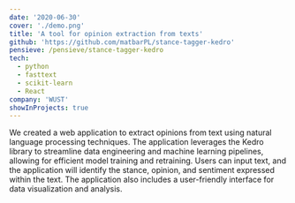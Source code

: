 ```yaml
---
date: '2020-06-30'
cover: './demo.png'
title: 'A tool for opinion extraction from texts'
github: 'https://github.com/matbarPL/stance-tagger-kedro'
pensieve: /pensieve/stance-tagger-kedro
tech:
  - python
  - fasttext
  - scikit-learn  
  - React
company: 'WUST'
showInProjects: true
---
```



We created a web application to extract opinions from text using natural language processing techniques. The application leverages the Kedro library to streamline data engineering and machine learning pipelines, allowing for efficient model training and retraining. Users can input text, and the application will identify the stance, opinion, and sentiment expressed within the text. The application also includes a user-friendly interface for data visualization and analysis.
